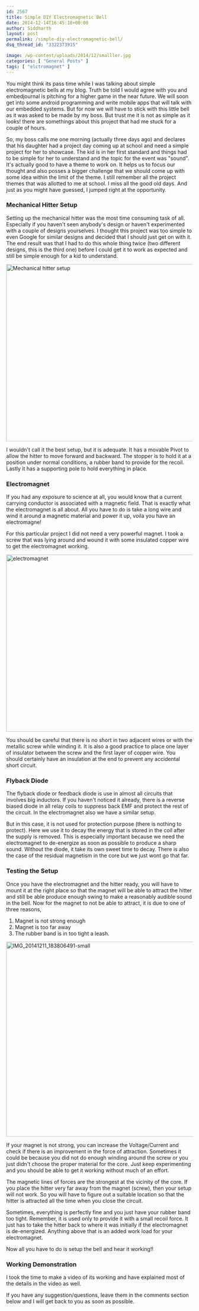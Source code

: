 ```yaml
---
id: 2567
title: Simple DIY Electromagnetic Bell
date: 2014-12-14T16:45:18+00:00
author: Siddharth
layout: post
permalink: /simple-diy-electromagnetic-bell/
dsq_thread_id: "3322373915"

image: /wp-content/uploads/2014/12/smalller.jpg
categories: [ "General Posts" ]
tags: [ "elctromagnet" ]
---
```


You might think its pass time while I was talking about simple electromagnetic bells at my blog. Truth be told I would agree with you and embedjournal is pitching for a higher game in the near future. We will soon get into some android programming and write mobile apps that will talk with our embedded systems. But for now we will have to stick with this little bell as it was asked to be made by my boss. But trust me it is not as simple as it looks! there are somethings about this project that had me stuck for a couple of hours.

So, my boss calls me one morning (actually three days ago) and declares that his daughter had a project day coming up at school and need a simple project for her to showcase. The kid is in her first standard and things had to be simple for her to understand and the topic for the event was "sound". It's actually good to have a theme to work on. It helps us to focus our thought and also posses a bigger challenge that we should come up with some idea within the limit of the theme. I still remember all the project themes that was allotted to me at school. I miss all the good old days. And just as you might have guessed, I jumped right at the opportunity.

### Mechanical Hitter Setup

Setting up the mechanical hitter was the most time consuming task of all. Especially if you haven't seen anybody's design or haven't experimented with a couple of designs yourselves. I thought this project was too simple to even Google for similar designs and decided that I should just get on with it. The end result was that I had to do this whole thing twice (two different designs, this is the third one) before I could get it to work as expected and still be simple enough for a kid to understand.

[<img class="aligncenter size-full wp-image-2570" src="/images/posts/2014/12/dic1.png" alt="Mechanical hitter setup" width="850" height="477" srcset="/images/posts/2014/12/dic1.png 850w, /images/posts/2014/12/dic1-300x168.png 300w" sizes="(max-width: 850px) 100vw, 850px" />](/images/posts/2014/12/dic1.png)

I wouldn't call it the best setup, but it is adequate. It has a movable Pivot to allow the hitter to move forward and backward. The stopper is to hold it at a position under normal conditions, a rubber band to provide for the recoil. Lastly it has a supporting pole to hold everything in place.

### Electromagnet

If you had any exposure to science at all, you would know that a current carrying conductor is associated with a magnetic field. That is exactly what the electromagnet is all about. All you have to do is take a long wire and wind it around a magnetic material and power it up, voila you have an electromagne!

For this particular project I did not need a very powerful magnet. I took a screw that was lying around and wound it with some insulated copper wire to get the electromagnet working.

[<img class="aligncenter size-full wp-image-2574" src="/images/posts/2014/12/electromagnet.png" alt="electromagnet" width="852" height="477" srcset="/images/posts/2014/12/electromagnet.png 852w, /images/posts/2014/12/electromagnet-300x168.png 300w" sizes="(max-width: 852px) 100vw, 852px" />](/images/posts/2014/12/electromagnet.png)

You should be careful that there is no short in two adjacent wires or with the metallic screw while winding it. It is also a good practice to place one layer of insulator between the screw and the first layer of copper wire. You should certainly have an insulation at the end to prevent any accidental short circuit.

### Flyback Diode

The flyback diode or feedback diode is use in almost all circuits that involves big inductors. If you haven't noticed it already, there is a reverse biased diode in all relay coils to suppress back EMF and protect the rest of the circuit. In the electromagnet also we have a similar setup.

But in this case, it is not used for protection purpose (there is nothing to protect). Here we use it to decay the energy that is stored in the coil after the supply is removed. This is especially important because we need the electromagnet to de-energize as soon as possible to produce a sharp sound. Without the diode, it take its own sweet time to decay. There is also the case of the residual magnetism in the core but we just wont go that far.

### Testing the Setup

Once you have the electromagnet and the hitter ready, you will have to mount it at the right place so that the magnet will be able to attract the hitter and still be able produce enough swing to make a reasonably audible sound in the bell. Now for the magnet to not be able to attract, it is due to one of three reasons,

  1. Magnet is not strong enough
  2. Magnet is too far away
  3. The rubber band is in too tight a leash.

[<img class="aligncenter size-full wp-image-2571" src="/images/posts/2014/12/IMG_20141211_183806491-small.jpg" alt="IMG_20141211_183806491-small" width="934" height="525" srcset="/images/posts/2014/12/IMG_20141211_183806491-small.jpg 934w, /images/posts/2014/12/IMG_20141211_183806491-small-300x169.jpg 300w" sizes="(max-width: 934px) 100vw, 934px" />](/images/posts/2014/12/IMG_20141211_183806491-small.jpg)

If your magnet is not strong, you can increase the Voltage/Current and check if there is an improvement in the force of attraction. Sometimes it could be because you did not do enough winding around the screw or you just didn't choose the proper material for the core. Just keep experimenting and you should be able to get it working without much of an effort.

The magnetic lines of forces are the strongest at the vicinity of the core. If you place the hitter very far away from the magnet (screw), then your setup will not work. So you will have to figure out a suitable location so that the hitter is attracted all the time when you close the circuit.

Sometimes, everything is perfectly fine and you just have your rubber band too tight. Remember, it is used only to provide it with a small recoil force. It just has to take the hitter back to where it was initially if the electromagnet is de-energized. Anything above that is an added work load for your electromagnet.

Now all you have to do is setup the bell and hear it working!!

### Working Demonstration

I took the time to make a video of its working and have explained most of the details in the video as well.



If you have any suggestion/questions, leave them in the comments section below and I will get back to you as soon as possible.
